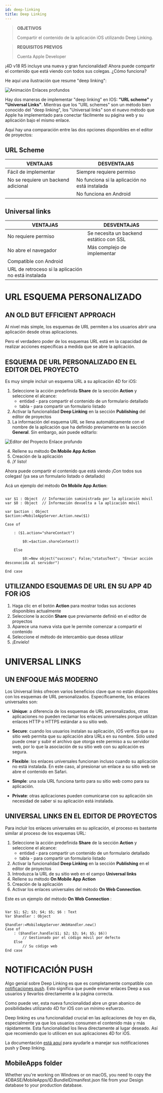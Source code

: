 ```yaml
---
id: deep-linking
title: Deep Linking
---
```


> **OBJETIVOS**
> 
> Compartir el contenido de la aplicación iOS utilizando Deep Linking.

> **REQUISITOS PREVIOS**
> 
> Cuenta Apple Developer

¡4D v18 R5 incluye una nueva y gran funcionalidad! Ahora puede compartir el contenido que está viendo con todos sus colegas. ¿Cómo funciona?

He aquí una ilustración que resume "deep linking":

![Animación Enlaces profundos](assets/en/deeplinking/4d-for-ios-deeplinking.gif)

Hay dos maneras de implementar "deep linking" en IOS: **"URL scheme"** y **"Universal Links"**. Mientras que los "URL schemes" son un método bien conocido del "deep linking", los "Universal links" son el nuevo método que Apple ha implementado para conectar fácilmente su página web y su aplicación bajo el mismo enlace.

Aquí hay una comparación entre las dos opciones disponibles en el editor de proyectos:

## URL Scheme

| VENTAJAS                            | DESVENTAJAS                                    |
| ----------------------------------- | ---------------------------------------------- |
| Fácil de implementar                | Siempre requiere permiso                       |
| No se requiere un backend adicional | No funciona si la aplicación no está instalada |
|                                     | No funciona en Android                         |

## Universal links

| VENTAJAS                                            | DESVENTAJAS                             |
| --------------------------------------------------- | --------------------------------------- |
| No requiere permiso                                 | Se necesita un backend estático con SSL |
| No abre el navegador                                | Más complejo de implementar             |
| Compatible con Android                              |                                         |
| URL de retroceso si la aplicación no está instalada |                                         |

# URL ESQUEMA PERSONALIZADO

## AN OLD BUT EFFICIENT APPROACH

Al nivel más simple, los esquemas de URL permiten a los usuarios abrir una aplicación desde otras aplicaciones.

Pero el verdadero poder de los esquemas URL está en la capacidad de realizar acciones específicas a medida que se abre la aplicación.

## ESQUEMA DE URL PERSONALIZADO EN EL EDITOR DEL PROYECTO

Es muy simple incluir un esquema URL a su aplicación 4D for iOS:

1. Seleccione la acción predefinida **Share** de la sección **Action** y seleccione el alcance:
    *   entidad - para compartir el contenido de un formulario detallado
    *   tabla - para compartir un formulario listado
2. Activar la funcionalidad **Deep Linking** en la sección **Publishing** del editor de proyectos
3. La información del esquema URL se llena automáticamente con el nombre de la aplicación que ha definido previamente en la sección **General**. Sin embargo, aún puede editarlo:

![Editor del Proyecto Enlace profundo](assets/en/deeplinking/deep-linking-project-editor-publishing-section.png)

4. Rellene su método **On Mobile App Action**
5. Creación de la aplicación
6. ¡Y listo!

Ahora puede compartir el contenido que está viendo ¡Con todos sus colegas! (ya sea un formulario listado o detallado)

Acá un ejemplo del método **On Mobile App Action**:

```4d

var $1 : Object  // Información suministrada por la aplicación móvil
var $0 : Object  // Información devuelta a la aplicación móvil

var $action : Object
$action:=MobileAppServer.Action.new($1)

Case of 

    : ($1.action="shareContact")

        $0:=$action.shareContext()

    Else 

        $0:=New object("success"; False;"statusText"; "Enviar acción desconocida al servidor")

End case 

```

## UTILIZANDO ESQUEMAS DE URL EN SU APP 4D FOR iOS

1. Haga clic en el botón **Action** para mostrar todas sus acciones disponibles actualmente
2. Seleccione la acción **Share** que previamente definió en el editor de proyectos
3. Aparece una nueva vista que le permite comenzar a compartir el contenido
4. Seleccione el método de intercambio que desea utilizar
5. ¡Envíelo!

# UNIVERSAL LINKS

## UN ENFOQUE MÁS MODERNO

Los Universal links ofrecen varios beneficios clave que no están disponibles con los esquemas de URL personalizados. Específicamente, los enlaces universales son:

* **Unique**: a diferencia de los esquemas de URL personalizados, otras aplicaciones no pueden reclamar los enlaces universales porque utilizan enlaces HTTP o HTTPS estándar a su sitio web.

* **Secure**: cuando los usuarios instalan su aplicación, iOS verifica que su sitio web permita que su aplicación abra URLs en su nombre. Sólo usted puede crear y subir el archivo que otorga este permiso a su servidor web, por lo que la asociación de su sitio web con su aplicación es segura.

* **Flexible**: los enlaces universales funcionan incluso cuando su aplicación no está instalada. En este caso, al presionar un enlace a su sitio web se abre el contenido en Safari.

* **Simple**: una sola URL funciona tanto para su sitio web como para su aplicación.

* **Private**: otras aplicaciones pueden comunicarse con su aplicación sin necesidad de saber si su aplicación está instalada.

## UNIVERSAL LINKS EN EL EDITOR DE PROYECTOS

Para incluir los enlaces universales en su aplicación, el proceso es bastante similar al proceso de los esquemas URL:

1. Seleccione la acción predefinida **Share** de la sección **Action** y seleccione el alcance:
    *   entidad - para compartir un contenido de un formulario detallado
    *   tabla - para compartir un formulario listado
2. Activar la funcionalidad **Deep Linking** en la sección **Publishing** en el editor de proyectos
3. Introduzca la URL de su sitio web en el campo **Universal links**
4. Rellene su método **On Mobile App Action**
5. Creación de la aplicación
6. Activar los enlaces universales del método **On Web Connection**.

Este es un ejemplo del método **On Web Connection** :

```4d

Var $1; $2; $3; $4; $5; $6 : Text
Var $handler : Object

$handler:=MobileAppServer.WebHandler.new()
Case of
    : ($handler.handle($1; $2; $3; $4; $5; $6))
        // Gestionado por el código móvil por defecto
    Else
        // Su código web
End case

```


# NOTIFICACIÓN PUSH

Algo genial sobre Deep Linking es que es completamente compatible con [notificaciones push](push-notification.html). Esto significa que puede enviar enlaces Deep a sus usuarios y llevarlos directamente a la página correcta.

Como puede ver, esta nueva funcionalidad abre un gran abanico de posibilidades utilizando 4D for iOS con un mínimo esfuerzo.

Deep linking es una funcionalidad crucial en las aplicaciones de hoy en día, especialmente ya que los usuarios consumen el contenido más y más rápidamente. Esta funcionalidad los lleva directamente al lugar deseado. Así que recomiendo que lo utilicen en sus aplicaciones 4D for iOS.

La documentación [está aquí](https://github.com/4d-for-ios/4D-Mobile-App-Server/blob/18R4/Documentation/Classes/PushNotification.md) para ayudarle a manejar sus notificaciones push y Deep linking.

## MobileApps folder

Whether you're working on Windows or on macOS, you need to copy the 4DBASE/MobileApps/ID.BundleID/manifest.json file from your Design database to your production database.  




